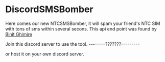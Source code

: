 # DiscordSMSBomber
Here comes our new NTCSMSBomber, it will spam your friend's NTC SIM with tons of sms within several secons. 
This api end point was found by [Binit Ghimire](https://github.com/TheBinitGhimire/NTBuster)

Join this discord server to use the tool.
--------???????---------

or host it on your own discord server.
